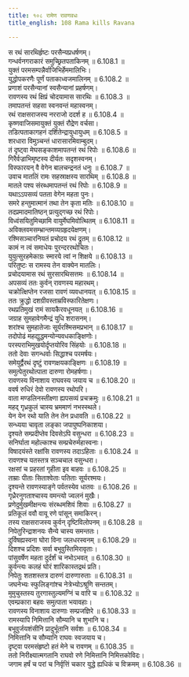 ```yaml
---
title: १०८ रामेण रावणवधः
title_english: 108 Rama kills Ravana

---
```



<div class="audioEmbed"  caption="श्रीराम-हरिसीताराममूर्ति-घनपाठिभ्यां वचनम्" src="https://archive.org/download/Ramayana-recitation-Sriram-harisItArAmamUrti-Ghanapaati-v2/Kanda_6/Kanda_6_YK-106-Rama_spoke_to_Matali_0.mp3"></div>


स रथं सारथिर्हृष्टः परसैन्यप्रधर्षणम्।  
गन्धर्वनगराकारं समुच्छ्रितपताकिनम् ॥ 6.108.1 ॥   
युक्तं परमसम्पन्नैर्वाजिभिर्हेममालिभिः।  
युद्धोपकरणैः पूर्णं पताकाध्वजमालिनम् ॥ 6.108.2 ॥   
प्रणाशं परसैन्यानां स्वसैन्यानां प्रहर्षणम्।  
रावणस्य रथं क्षिप्रं चोदयामास सारथिः ॥ 6.108.3 ॥   
तमापतन्तं सहसा स्वनवन्तं महास्वनम्।  
रथं राक्षसराजस्य नरराजो ददर्श ह ॥ 6.108.4 ॥   
कृष्णवाजिसमायुक्तं युक्तं रौद्रेण वर्चसा।  
तडित्पताकागहनं दर्शितेन्द्रायुधायुधम् ॥ 6.108.5 ॥   
शरधारा विमुञ्चन्तं धारासारमिवाम्बुदम्।  
तं दृष्ट्वा मेघसङ्काशमापतन्तं रथं रिपोः ॥ 6.108.6 ॥   
गिरैर्वज्राभिमृष्टस्य दीर्यतः सदृशस्वनम्।  
विस्फारयन् वै वेगेन बालचन्द्रनतं धनुः ॥ 6.108.7 ॥   
उवाच मातलिं रामः सहस्राक्षस्य सारथिम् ॥ 6.108.8 ॥   
मातले पश्य संरब्धमापतन्तं रथं रिपोः ॥ 6.108.9 ॥   
यथाऽऽपसव्यं पतता वेगेन महता पुनः।  
समरे हन्तुमात्मानं तथा तेन कृता मतिः ॥ 6.108.10 ॥   
तदप्रमादमातिष्ठन् प्रत्युद्गच्छ रथं रिपोः।  
विध्वंसयितुमिच्छामि वायुर्मेघमिवोत्थितम् ॥ 6.108.11 ॥   
अविक्लवमसम्भ्रान्तमव्यग्रहृदयेक्षणम्।  
रश्मिसञ्चारनियतं प्रचोदय रथं द्रुतम् ॥ 6.108.12 ॥   
कामं न त्वं समाधेयः पुरन्दररथोचितः।  
युयुत्सुरहमेकाग्रः स्मारये त्वां न शिक्षये ॥ 6.108.13 ॥   
परितुष्टः स रामस्य तेन वाक्येन मातलिः।  
प्रचोदयामास रथं सुरसारथिसत्तमः ॥ 6.108.14 ॥   
अपसव्यं ततः कुर्वन् रावणस्य महारथम्।  
चक्रोत्क्षिप्तेन रजसा रावणं व्यवधानयत् ॥ 6.108.15 ॥   
ततः क्रुद्धो दशग्रीवस्ताम्रविस्फारितेक्षणः।  
रथप्रतिमुखं रामं सायकैरवधूनयत् ॥ 6.108.16 ॥   
जग्राह सुमहावेगमैन्द्रं युधि शरासनम्।  
शरांश्च सुमहातेजाः सूर्यरश्मिसमप्रभान् ॥ 6.108.17 ॥   
तदोपोढं महद्युद्धमन्योन्यवधकाङ्क्षिणोः।  
परस्पराभिमुखयोर्दृप्तयोरिव सिंहयोः ॥ 6.108.18 ॥   
ततो देवाः सगन्धर्वाः सिद्धाश्च परमर्षयः।  
समेयुर्द्वैरथं दृष्टुं रावणक्षयकाङ्क्षिणः ॥ 6.108.19 ॥   
समुत्पेतुरथोत्पाता दारुणा रोमहर्षणाः।  
रावणस्य विनाशाय राघवस्य जयाय च ॥ 6.108.20 ॥   
ववर्ष रुधिरं देवो रावणस्य रथोपरि।  
वाता मण्डलिनस्तीक्ष्णा ह्यपसव्यं प्रचक्रमुः ॥ 6.108.21 ॥   
महद् गृध्रकुलं चास्य भ्रममाणं नभस्स्थले।  
येन येन रथो याति तेन तेन प्रधावति ॥ 6.108.22 ॥   
सन्ध्यया चावृता लङ्का जपापुष्पनिकाशया।  
दृश्यते सम्प्रदीप्तेव दिवसेऽपि वसुन्धरा ॥ 6.108.23 ॥   
सनिर्घाता महोल्काश्च सम्प्रचेरुर्महास्वनाः।  
विषादयंस्ते रक्षांसि रावणस्य तदाऽहिताः ॥ 6.108.24 ॥   
रावणश्च यतस्तत्र सञ्चचाल वसुन्धरा।  
रक्षसां च प्रहरतां गृहीता इव बाहवः ॥ 6.108.25 ॥   
ताम्राः पीताः सिताश्वेताः पतिताः सूर्यरश्मयः।  
दृश्यन्ते रावणस्याङ्गे पर्वतस्येव धातवः ॥ 6.108.26 ॥   
गृध्रैरनुगताश्चास्य वमन्त्यो ज्वलनं मुखैः।  
प्रणेदुर्मुखमीक्षन्त्यः संरब्धमशिवं शिवाः ॥ 6.108.27 ॥   
प्रतिकूलं ववौ वायू रणे पांसून् समाकिरन्।  
तस्य राक्षसराजस्य कुर्वन् दृष्टिविलोपनम् ॥ 6.108.28 ॥   
निपेतुरिन्द्राशनयः सैन्ये चास्य समन्ततः।  
दुर्विषह्यस्वना घोरा विना जलधरस्वनम् ॥ 6.108.29 ॥   
दिशश्च प्रदिशः सर्वा बभूवुस्तिमिरावृताः।  
पांसुवर्षेण महता दुर्दर्शं च नभोऽभवत् ॥ 6.108.30 ॥   
कुर्वन्त्यः कलहं घोरं शारिकास्तद्रथं प्रति।  
निपेतुः शतशस्तत्र दारुणं दारुणारुताः ॥ 6.108.31 ॥   
जघनेभ्यः स्फुलिङ्गांश्च नेत्रेभ्योऽश्रूणि सन्ततम्।  
मुमुचुस्तस्य तुरगास्तुल्यमग्निं च वारि च ॥ 6.108.32 ॥   
एवम्प्रकारा बहवः समुत्पाता भयावहाः।  
रावणस्य विनाशाय दारुणाः सम्प्रजज्ञिरे ॥ 6.108.33 ॥   
रामस्यापि निमित्तानि सौम्यानि च शुभानि च।  
बभूवुर्जयशंसीनि प्रादुर्भूतानि सर्वशः ॥ 6.108.34 ॥   
निमित्तानि च सौम्यानि राघवः स्वजयाय च।  
दृष्ट्वा परमसंहृष्टो हतं मेने च रावणम् ॥ 6.108.35 ॥   
ततो निरीक्ष्यात्मगतानि राघवो रणे निमित्तानि निमित्तकोविदः।  
जगाम हर्षं च परां च निर्वृत्तिं चकार युद्धे ह्यधिकं च विक्रमम् ॥ 6.108.36 ॥   
